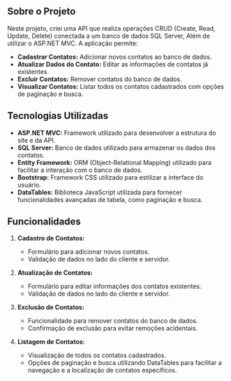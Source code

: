 ## Sobre o Projeto

Neste projeto, criei uma API que realiza operações CRUD (Create, Read, Update, Delete) conectada a um banco de dados SQL Server, Além de utilizar o ASP.NET MVC. A aplicação permite:

- **Cadastrar Contatos:** Adicionar novos contatos ao banco de dados.
- **Atualizar Dados do Contato:** Editar as informações de contatos já existentes.
- **Excluir Contatos:** Remover contatos do banco de dados.
- **Visualizar Contatos:** Listar todos os contatos cadastrados com opções de paginação e busca.

## Tecnologias Utilizadas

- **ASP.NET MVC:** Framework utilizado para desenvolver a estrutura do site e da API.
- **SQL Server:** Banco de dados utilizado para armazenar os dados dos contatos.
- **Entity Framework:** ORM (Object-Relational Mapping) utilizado para facilitar a interação com o banco de dados.
- **Bootstrap:** Framework CSS utilizado para estilizar a interface do usuário.
- **DataTables:** Biblioteca JavaScript utilizada para fornecer funcionalidades avançadas de tabela, como paginação e busca.

## Funcionalidades

1. **Cadastro de Contatos:**
   - Formulário para adicionar novos contatos.
   - Validação de dados no lado do cliente e servidor.

2. **Atualização de Contatos:**
   - Formulário para editar informações dos contatos existentes.
   - Validação de dados no lado do cliente e servidor.

3. **Exclusão de Contatos:**
   - Funcionalidade para remover contatos do banco de dados.
   - Confirmação de exclusão para evitar remoções acidentais.

4. **Listagem de Contatos:**
   - Visualização de todos os contatos cadastrados.
   - Opções de paginação e busca utilizando DataTables para facilitar a navegação e a localização de contatos específicos.
